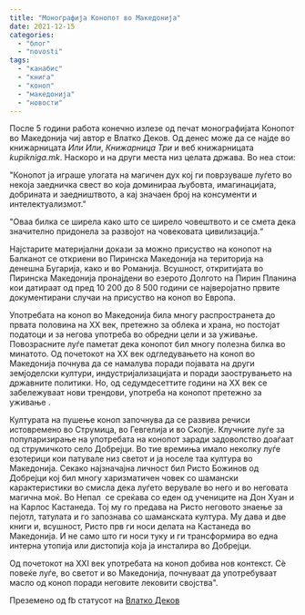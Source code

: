 ```yaml
---
title: "Монографија Конопот во Македонија"
date: 2021-12-15
categories: 
  - "блог"
  - "novosti"
tags: 
  - "канабис"
  - "книга"
  - "коноп"
  - "македонија"
  - "новости"
---
```


После 5 години работа конечно излезе од печат монографијата Конопот во Македонија чиј автор е Влатко Деков. Од денес може да се најде во книжарницата _Или Или_, _Книжарница Три_ и веб книжарницата _kupikniga.mk_. Наскоро и нa други места низ целата држава. Во неа стои:

"Конопот ја играше улогата на магичен дух кој ги поврзуваше луѓето во некоја заедничка свест во која доминираа љубовта, имагинацијата, добрината и заедништвото, а кај значаен број на консументи и интелектуализмот."

"Оваа билка се ширела како што се ширело човештвото и се смета дека значително придонела за развојот на човековата цивилизација.“

Најстарите материјални докази за можно присуство на конопот на Балканот се откриени во Пиринска Македонија на територија на денешна Бугарија, како и во Романија. Всушност, откритијата во Пиринска Македонија пронајдени во езерото Долгото на Пирин Планина кои датираат од пред 10 200 до 8 500 години се најверојатно првите документирани случаи на присуство на коноп во Европа. 

Употребата на коноп во Македонија била многу распространета до првата половина на ХХ век, претежно за облека и храна, но постојат податоци и за негова употреба во обредни цели и за уживање. Повозрасните луѓе паметат дека конопот бил многу полезна билка во минатото. Од почетокот на ХХ век одгледувањето на коноп во Македонија почнува да се намалува поради појавата на други земјоделски култури, индустријализацијата и поради заострувањето на државните политики. Но, од седумдесеттите години на ХХ век се забележуваат нови трендови, употреба на конопот претежно за уживање .

Културата на пушење коноп започнува да се развива речиси истовремено во Струмица, во Гевгелија и во Скопје. Клучните луѓе за популаризирање на употребата на конопот заради задоволство доаѓаат од струмичкото село Добрејци. Во тие времиња имало неколку луѓе езотерици кои патувале низ светот и ја носеле таа култура во Македонија. Секако најзначајна личност бил Ристо Божинов од  Добрејци кој бил многу харизматичен човек со шамански карактеристики во смисла дека луѓето верувале во него и во неговата магична моќ. Во Непал  се среќава со еден од учениците на Дон Хуан и на Карлос Кастанеда. Тој му го предава на Ристо неговото знаење за пејотл, татулата и го запознава со шаманската култура. Му дава и две книги и, всушност, Ристо прв ги носи делата на Кастанеда во Македонија. И не само што ги носи туку и ги трансформира во една интерна утопија или дистопија која ја инсталира во Добрејци.

Oд почетокот на XXI век употребата на коноп добива нов контекст. Сè повеќе луѓе, во светот и во Македонија, почнуваат да употребуваат масло од коноп поради неговите лековити својства".

Преземено од fb статусот на [Влатко Деков](https://www.facebook.com/vlatko.dekov)
